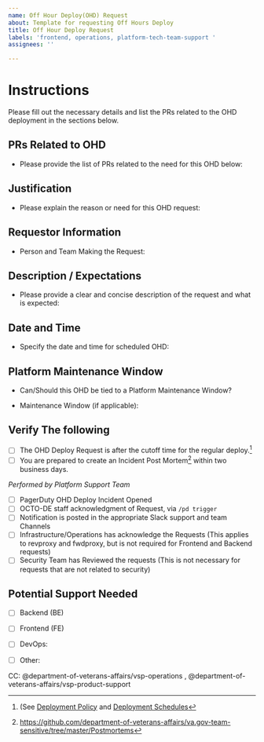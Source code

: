 ```yaml
---
name: Off Hour Deploy(OHD) Request
about: Template for requesting Off Hours Deploy
title: Off Hour Deploy Request
labels: 'frontend, operations, platform-tech-team-support '
assignees: ''

---
```

# Instructions
Please fill out the necessary details and list the PRs related to the OHD deployment in the sections below.

## PRs Related to OHD
- Please provide the list of PRs related to the need for this OHD below:
>

## Justification
- Please explain the reason or need for this OHD request:
>

## Requestor Information
- Person and Team Making the Request: 
>

## Description / Expectations
- Please provide a clear and concise description of the request and what is expected:
>

## Date and Time
- Specify the date and time for scheduled OHD:
>

## Platform Maintenance Window
- Can/Should this OHD be tied to a Platform Maintenance Window?
>

- Maintenance Window (if applicable):
>

## Verify The following
 - [ ] The OHD Deploy Request is after the cutoff time for the regular deploy.[^1] 
 - [ ] You are prepared to create an Incident Post Mortem[^2] within two business days.

[^1]: (See [Deployment Policy](https://depo-platform-documentation.scrollhelp.site/developer-docs/deployment-policies) and [Deployment Schedules](https://depo-platform-documentation.scrollhelp.site/developer-docs/Deployments.1844641889.html)
[^2]: https://github.com/department-of-veterans-affairs/va.gov-team-sensitive/tree/master/Postmortems


*Performed by Platform Support Team*
 - [ ] PagerDuty OHD Deploy Incident Opened
 - [ ] OCTO-DE staff acknowledgment of Request, via `/pd trigger`
 - [ ] Notification is posted in the appropriate Slack support and team Channels
 - [ ] Infrastructure/Operations has acknowledge the Requests (This applies to revproxy and fwdproxy, but is not required for Frontend and Backend requests)
 - [ ] Security Team has Reviewed the requests (This is not necessary for requests that are not related to security)

## Potential Support Needed
- [ ] Backend (BE)
 
- [ ] Frontend (FE)

- [ ] DevOps:

- [ ] Other:



 CC: @department-of-veterans-affairs/vsp-operations ,  @department-of-veterans-affairs/vsp-product-support
